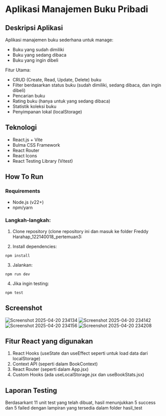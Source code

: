 # Aplikasi Manajemen Buku Pribadi

## Deskripsi Aplikasi

Aplikasi manajemen buku sederhana untuk manage:

- Buku yang sudah dimiliki
- Buku yang sedang dibaca
- Buku yang ingin dibeli

Fitur Utama:

- CRUD (Create, Read, Update, Delete) buku
- Filter berdasarkan status buku (sudah dimiliki, sedang dibaca, dan ingin dibeli)
- Pencarian buku
- Rating buku (hanya untuk yang sedang dibaca)
- Statistik koleksi buku
- Penyimpanan lokal (localStorage)

## Teknologi

- React.js + Vite
- Bulma CSS Framework
- React Router
- React Icons
- React Testing Library (Vitest)

## How To Run

### Requirements

- Node.js (v22+)
- npm/yarn

### Langkah-langkah:

1. Clone repository (clone repository ini dan masuk ke folder Freddy Harahap_122140018_pertemuan3:

2. Install dependencies:

```
npm install
```

3. Jalankan:

```
npm run dev
```

4. Jika ingin testing:

```
npm test
```

## Screenshot
![Screenshot 2025-04-20 234134](https://github.com/user-attachments/assets/92fc1e30-b45b-4733-afdd-0c948210fa85)
![Screenshot 2025-04-20 234142](https://github.com/user-attachments/assets/dc9cad30-e0b5-46aa-b19f-8d25f253d816)
![Screenshot 2025-04-20 234156](https://github.com/user-attachments/assets/c500f24f-ffb1-4f61-ab44-a8c92e5b9535)
![Screenshot 2025-04-20 234208](https://github.com/user-attachments/assets/0847f63d-7b03-4765-ae66-ae0486361fca)

## Fitur React yang digunakan

1. React Hooks (useState dan useEffect seperti untuk load data dari localStorage)
2. Context API (seperti dalam BookContext)
3. React Router (seperti dalam App.jsx)
4. Custom Hooks (ada useLocalStorage.jsx dan useBookStats.jsx)

## Laporan Testing

Berdasarkant 11 unit test yang telah dibuat, hasil menunjukkan 5 success dan 5 failed dengan lampiran yang tersedia dalam folder hasil_test
